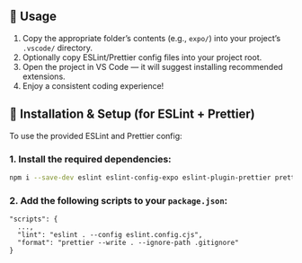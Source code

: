 ## 🚀 Usage

1. Copy the appropriate folder’s contents (e.g., `expo/`) into your project’s `.vscode/` directory.
2. Optionally copy ESLint/Prettier config files into your project root.
3. Open the project in VS Code — it will suggest installing recommended extensions.
4. Enjoy a consistent coding experience!

## 🧩 Installation & Setup (for ESLint + Prettier)

To use the provided ESLint and Prettier config:

### 1. Install the required dependencies:

```bash
npm i --save-dev eslint eslint-config-expo eslint-plugin-prettier prettier
```

### 2. Add the following scripts to your `package.json`:

```jsonc
"scripts": {
  ...,
  "lint": "eslint . --config eslint.config.cjs",
  "format": "prettier --write . --ignore-path .gitignore"
}
```
